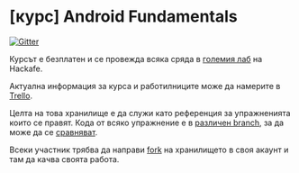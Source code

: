 # [курс] Android Fundamentals
[![Gitter](https://badges.gitter.im/Join%20Chat.svg)](https://gitter.im/Hackafe/android-fundamentals-course?utm_source=badge&utm_medium=badge&utm_campaign=pr-badge)

Курсът е безплатен и се провежда всяка сряда в [големия лаб](http://www.hackafe.org/#!/contacts) на Hackafe.

Актуална информация за курса и работилниците може да намерите в [Trello](https://trello.com/b/s8gaph8P/android-fundamentals-course).

Целта на това хранилище е да служи като референция за упражненията които се правят. Кода от всяко упражнение е в [различен branch](https://github.com/Hackafe/android-fundamentals-course/branches/all), за да може да се [сравняват](https://github.com/Hackafe/android-fundamentals-course/compare).

Всеки участник трябва да направи [fork](https://github.com/Hackafe/android-fundamentals-course/fork) на хранилището в своя акаунт и там да качва своята работа.
